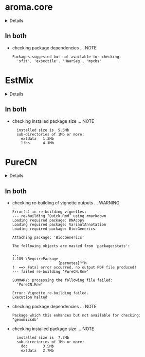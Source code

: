 # aroma.core

<details>

* Version: 3.2.2
* GitHub: https://github.com/HenrikBengtsson/aroma.core
* Source code: https://github.com/cran/aroma.core
* Date/Publication: 2021-01-05 05:10:12 UTC
* Number of recursive dependencies: 48

Run `revdep_details(, "aroma.core")` for more info

</details>

## In both

*   checking package dependencies ... NOTE
    ```
    Packages suggested but not available for checking:
      'sfit', 'expectile', 'HaarSeg', 'mpcbs'
    ```

# EstMix

<details>

* Version: 1.0.1
* GitHub: NA
* Source code: https://github.com/cran/EstMix
* Date/Publication: 2018-09-13 04:20:02 UTC
* Number of recursive dependencies: 16

Run `revdep_details(, "EstMix")` for more info

</details>

## In both

*   checking installed package size ... NOTE
    ```
      installed size is  5.5Mb
      sub-directories of 1Mb or more:
        extdata   1.3Mb
        libs      4.1Mb
    ```

# PureCN

<details>

* Version: 2.2.0
* GitHub: https://github.com/lima1/PureCN
* Source code: https://github.com/cran/PureCN
* Date/Publication: 2022-04-26
* Number of recursive dependencies: 157

Run `revdep_details(, "PureCN")` for more info

</details>

## In both

*   checking re-building of vignette outputs ... WARNING
    ```
    Error(s) in re-building vignettes:
    --- re-building ‘Quick.Rmd’ using rmarkdown
    Loading required package: DNAcopy
    Loading required package: VariantAnnotation
    Loading required package: BiocGenerics
    
    Attaching package: 'BiocGenerics'
    
    The following objects are masked from 'package:stats':
    
    ...
    l.189 \RequirePackage
                         {parnotes}^^M
    !  ==> Fatal error occurred, no output PDF file produced!
    --- failed re-building ‘PureCN.Rnw’
    
    SUMMARY: processing the following file failed:
      ‘PureCN.Rnw’
    
    Error: Vignette re-building failed.
    Execution halted
    ```

*   checking package dependencies ... NOTE
    ```
    Package which this enhances but not available for checking: ‘genomicsdb’
    ```

*   checking installed package size ... NOTE
    ```
      installed size is  7.7Mb
      sub-directories of 1Mb or more:
        doc       3.5Mb
        extdata   2.7Mb
    ```

